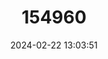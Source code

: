 ---
title: "154960"
category: "Scarus oviceps"
draft: false
date: 2024-02-22 13:03:51
languages:
  English: ["Dark Capped Parrotfish", "Egghead Parrotfish", "Yellow-barred Parrotfish", "Blue Parrotfish"]
  Undetermined: ["Bayan", "Fuga-alosina", "Laea-tuavela", "Loro", "Mulmol", "Pa'ati hi'u ma'a", "Paati hiu maa", "Pa'ati toruro", "Pahoro"]
  Japanese: ["Hime-budai"]
  French: ["Perroquet Banane", "Perroquet vert"]
---